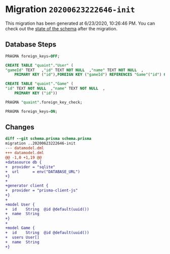 # Migration `20200623222646-init`

This migration has been generated at 6/23/2020, 10:26:46 PM.
You can check out the [state of the schema](./schema.prisma) after the migration.

## Database Steps

```sql
PRAGMA foreign_keys=OFF;

CREATE TABLE "quaint"."User" (
"gameId" TEXT   ,"id" TEXT NOT NULL  ,"name" TEXT NOT NULL  ,
    PRIMARY KEY ("id"),FOREIGN KEY ("gameId") REFERENCES "Game"("id") ON DELETE SET NULL ON UPDATE CASCADE)

CREATE TABLE "quaint"."Game" (
"id" TEXT NOT NULL  ,"name" TEXT NOT NULL  ,
    PRIMARY KEY ("id"))

PRAGMA "quaint".foreign_key_check;

PRAGMA foreign_keys=ON;
```

## Changes

```diff
diff --git schema.prisma schema.prisma
migration ..20200623222646-init
--- datamodel.dml
+++ datamodel.dml
@@ -1,0 +1,19 @@
+datasource db {
+  provider = "sqlite"
+  url      = env("DATABASE_URL")
+}
+
+generator client {
+  provider = "prisma-client-js"
+}
+
+model User {
+  id    String  @id @default(uuid())
+  name  String
+}
+
+model Game {
+  id    String  @id @default(uuid())
+  users User[]
+  name  String
+}
```


